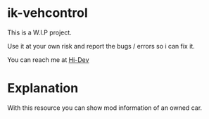 # ik-vehcontrol

This is a W.I.P project.

Use it at your own risk and report the bugs / errors so i can fix it.

You can reach me at [Hi-Dev](https://discord.com/invite/pSJPPctrNx)

# Explanation

With this resource you can show mod information of an owned car.
